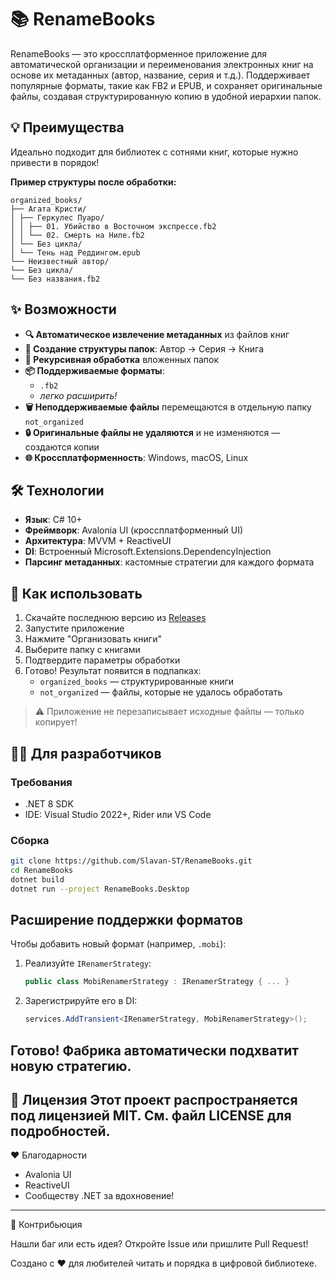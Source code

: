 # 📚 RenameBooks

RenameBooks — это кроссплатформенное приложение для автоматической организации и переименования электронных книг на основе их метаданных (автор, название, серия и т.д.). Поддерживает популярные форматы, такие как FB2 и EPUB, и сохраняет оригинальные файлы, создавая структурированную копию в удобной иерархии папок.

## 💡 Преимущества

Идеально подходит для библиотек с сотнями книг, которые нужно привести в порядок!

**Пример структуры после обработки:**
```
organized_books/
├── Агата Кристи/
│ ├── Геркулес Пуаро/
│ │ ├── 01. Убийство в Восточном экспрессе.fb2
│ │ └── 02. Смерть на Ниле.fb2
│ └── Без цикла/
│ └── Тень над Реддингом.epub
└── Неизвестный автор/
└── Без цикла/
└── Без названия.fb2
```

## ✨ Возможности

- **🔍 Автоматическое извлечение метаданных** из файлов книг
- **📁 Создание структуры папок**: Автор → Серия → Книга
- **🔄 Рекурсивная обработка** вложенных папок
- **📦 Поддерживаемые форматы**:
  - `.fb2`
  - *легко расширить!*
- **🗑️ Неподдерживаемые файлы** перемещаются в отдельную папку `not_organized`
- **🔒 Оригинальные файлы не удаляются** и не изменяются — создаются копии
- **🌐 Кроссплатформенность**: Windows, macOS, Linux

## 🛠 Технологии

- **Язык**: C# 10+
- **Фреймворк**: Avalonia UI (кроссплатформенный UI)
- **Архитектура**: MVVM + ReactiveUI
- **DI**: Встроенный Microsoft.Extensions.DependencyInjection
- **Парсинг метаданных**: кастомные стратегии для каждого формата

## 🚀 Как использовать

1. Скачайте последнюю версию из [Releases](https://github.com/Slavan-ST/RenameBooks/releases)
2. Запустите приложение
3. Нажмите "Организовать книги"
4. Выберите папку с книгами
5. Подтвердите параметры обработки
6. Готово! Результат появится в подпапках:
   - `organized_books` — структурированные книги
   - `not_organized` — файлы, которые не удалось обработать

> ⚠️ Приложение не перезаписывает исходные файлы — только копирует!

## 🧑‍💻 Для разработчиков

### Требования

- .NET 8 SDK
- IDE: Visual Studio 2022+, Rider или VS Code

### Сборка

```bash
git clone https://github.com/Slavan-ST/RenameBooks.git
cd RenameBooks
dotnet build
dotnet run --project RenameBooks.Desktop
```

## Расширение поддержки форматов

Чтобы добавить новый формат (например, `.mobi`):

1. Реализуйте `IRenamerStrategy`:

   ```csharp
   public class MobiRenamerStrategy : IRenamerStrategy { ... }
   ```
2. Зарегистрируйте его в DI:
	```csharp
   services.AddTransient<IRenamerStrategy, MobiRenamerStrategy>();
   ```
Готово! Фабрика автоматически подхватит новую стратегию.
---
📄 Лицензия
Этот проект распространяется под лицензией MIT.
См. файл LICENSE для подробностей.
---
❤️ Благодарности

- Avalonia UI
- ReactiveUI
- Сообществу .NET за вдохновение!
---
📩 Контрибьюция

Нашли баг или есть идея? Откройте Issue или пришлите Pull Request!

Создано с ❤️ для любителей читать и порядка в цифровой библиотеке.
